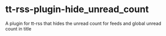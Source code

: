 tt-rss-plugin-hide_unread_count
===============================

A plugin for tt-rss that hides the unread count for feeds and global unread count in title
